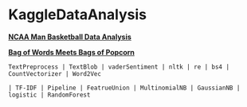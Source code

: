 # KaggleDataAnalysis

**[NCAA Man Basketball Data Analysis](http://nbviewer.jupyter.org/github/LennyFan/KaggleDataAnalysis/blob/master/%20GoogleCloud-NCAA-Men/NCAA%20Basic%20Analysis.ipynb)**

**[Bag of Words Meets Bags of Popcorn](http://nbviewer.jupyter.org/github/LennyFan/KaggleDataAnalysis/blob/master/%20Bag-of-Words-Meets%20Bags-of-Popcorn-walk-through/%20Bag-of-Words-Meets%20Bags-of-Popcorn-walk-through.ipynb)**
    
    TextPreprocess | TextBlob | vaderSentiment | nltk | re | bs4 | CountVectorizer | Word2Vec 

    | TF-IDF | Pipeline | FeatrueUnion | MultinomialNB | GaussianNB | logistic | RandomForest
    
